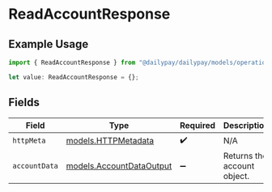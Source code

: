 # ReadAccountResponse

## Example Usage

```typescript
import { ReadAccountResponse } from "@dailypay/dailypay/models/operations";

let value: ReadAccountResponse = {};
```

## Fields

| Field                                                         | Type                                                          | Required                                                      | Description                                                   |
| ------------------------------------------------------------- | ------------------------------------------------------------- | ------------------------------------------------------------- | ------------------------------------------------------------- |
| `httpMeta`                                                    | [models.HTTPMetadata](../../models/httpmetadata.md)           | :heavy_check_mark:                                            | N/A                                                           |
| `accountData`                                                 | [models.AccountDataOutput](../../models/accountdataoutput.md) | :heavy_minus_sign:                                            | Returns the account object.                                   |